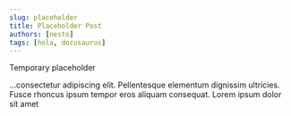 ```yaml
---
slug: placeholder
title: Placeholder Post
authors: [nesto]
tags: [hola, docusaurus]
---
```


Temporary placeholder

<!-- truncate -->

...consectetur adipiscing elit. Pellentesque elementum dignissim ultricies. Fusce rhoncus ipsum tempor eros aliquam consequat. Lorem ipsum dolor sit amet
